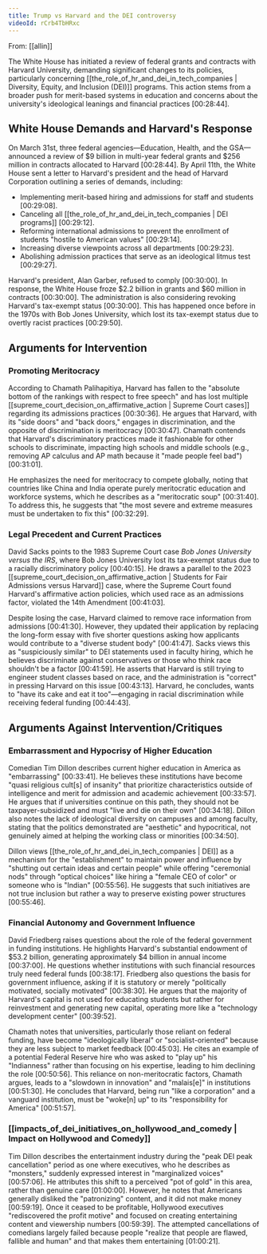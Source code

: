 ```yaml
---
title: Trump vs Harvard and the DEI controversy
videoId: rCrb4TbHRxc
---
```


From: [[allin]] <br/> 

The White House has initiated a review of federal grants and contracts with Harvard University, demanding significant changes to its policies, particularly concerning [[the_role_of_hr_and_dei_in_tech_companies | Diversity, Equity, and Inclusion (DEI)]] programs. This action stems from a broader push for merit-based systems in education and concerns about the university's ideological leanings and financial practices <a class="yt-timestamp" data-t="00:28:44">[00:28:44]</a>.

## White House Demands and Harvard's Response

On March 31st, three federal agencies—Education, Health, and the GSA—announced a review of $9 billion in multi-year federal grants and $256 million in contracts allocated to Harvard <a class="yt-timestamp" data-t="00:28:44">[00:28:44]</a>. By April 11th, the White House sent a letter to Harvard's president and the head of Harvard Corporation outlining a series of demands, including:
*   Implementing merit-based hiring and admissions for staff and students <a class="yt-timestamp" data-t="00:29:08">[00:29:08]</a>.
*   Canceling all [[the_role_of_hr_and_dei_in_tech_companies | DEI programs]] <a class="yt-timestamp" data-t="00:29:12">[00:29:12]</a>.
*   Reforming international admissions to prevent the enrollment of students "hostile to American values" <a class="yt-timestamp" data-t="00:29:14">[00:29:14]</a>.
*   Increasing diverse viewpoints across all departments <a class="yt-timestamp" data-t="00:29:23">[00:29:23]</a>.
*   Abolishing admission practices that serve as an ideological litmus test <a class="yt-timestamp" data-t="00:29:27">[00:29:27]</a>.

Harvard's president, Alan Garber, refused to comply <a class="yt-timestamp" data-t="00:30:00">[00:30:00]</a>. In response, the White House froze $2.2 billion in grants and $60 million in contracts <a class="yt-timestamp" data-t="00:30:00">[00:30:00]</a>. The administration is also considering revoking Harvard's tax-exempt status <a class="yt-timestamp" data-t="00:30:00">[00:30:00]</a>. This has happened once before in the 1970s with Bob Jones University, which lost its tax-exempt status due to overtly racist practices <a class="yt-timestamp" data-t="00:29:50">[00:29:50]</a>.

## Arguments for Intervention

### Promoting Meritocracy

According to Chamath Palihapitiya, Harvard has fallen to the "absolute bottom of the rankings with respect to free speech" and has lost multiple [[supreme_court_decision_on_affirmative_action | Supreme Court cases]] regarding its admissions practices <a class="yt-timestamp" data-t="00:30:36">[00:30:36]</a>. He argues that Harvard, with its "side doors" and "back doors," engages in discrimination, and the opposite of discrimination is meritocracy <a class="yt-timestamp" data-t="00:30:47">[00:30:47]</a>. Chamath contends that Harvard's discriminatory practices made it fashionable for other schools to discriminate, impacting high schools and middle schools (e.g., removing AP calculus and AP math because it "made people feel bad") <a class="yt-timestamp" data-t="00:31:01">[00:31:01]</a>.

He emphasizes the need for meritocracy to compete globally, noting that countries like China and India operate purely meritocratic education and workforce systems, which he describes as a "meritocratic soup" <a class="yt-timestamp" data-t="00:31:40">[00:31:40]</a>. To address this, he suggests that "the most severe and extreme measures must be undertaken to fix this" <a class="yt-timestamp" data-t="00:32:29">[00:32:29]</a>.

### Legal Precedent and Current Practices

David Sacks points to the 1983 Supreme Court case *Bob Jones University versus the IRS*, where Bob Jones University lost its tax-exempt status due to a racially discriminatory policy <a class="yt-timestamp" data-t="00:40:15">[00:40:15]</a>. He draws a parallel to the 2023 [[supreme_court_decision_on_affirmative_action | Students for Fair Admissions versus Harvard]] case, where the Supreme Court found Harvard's affirmative action policies, which used race as an admissions factor, violated the 14th Amendment <a class="yt-timestamp" data-t="00:41:03">[00:41:03]</a>.

Despite losing the case, Harvard claimed to remove race information from admissions <a class="yt-timestamp" data-t="00:41:30">[00:41:30]</a>. However, they updated their application by replacing the long-form essay with five shorter questions asking how applicants would contribute to a "diverse student body" <a class="yt-timestamp" data-t="00:41:47">[00:41:47]</a>. Sacks views this as "suspiciously similar" to DEI statements used in faculty hiring, which he believes discriminate against conservatives or those who think race shouldn't be a factor <a class="yt-timestamp" data-t="00:41:59">[00:41:59]</a>. He asserts that Harvard is still trying to engineer student classes based on race, and the administration is "correct" in pressing Harvard on this issue <a class="yt-timestamp" data-t="00:43:13">[00:43:13]</a>. Harvard, he concludes, wants to "have its cake and eat it too"—engaging in racial discrimination while receiving federal funding <a class="yt-timestamp" data-t="00:44:43">[00:44:43]</a>.

## Arguments Against Intervention/Critiques

### Embarrassment and Hypocrisy of Higher Education

Comedian Tim Dillon describes current higher education in America as "embarrassing" <a class="yt-timestamp" data-t="00:33:41">[00:33:41]</a>. He believes these institutions have become "quasi religious cult[s] of insanity" that prioritize characteristics outside of intelligence and merit for admission and academic achievement <a class="yt-timestamp" data-t="00:33:57">[00:33:57]</a>. He argues that if universities continue on this path, they should not be taxpayer-subsidized and must "live and die on their own" <a class="yt-timestamp" data-t="00:34:18">[00:34:18]</a>. Dillon also notes the lack of ideological diversity on campuses and among faculty, stating that the politics demonstrated are "aesthetic" and hypocritical, not genuinely aimed at helping the working class or minorities <a class="yt-timestamp" data-t="00:34:50">[00:34:50]</a>.

Dillon views [[the_role_of_hr_and_dei_in_tech_companies | DEI]] as a mechanism for the "establishment" to maintain power and influence by "shutting out certain ideas and certain people" while offering "ceremonial nods" through "optical choices" like hiring a "female CEO of color" or someone who is "Indian" <a class="yt-timestamp" data-t="00:55:56">[00:55:56]</a>. He suggests that such initiatives are not true inclusion but rather a way to preserve existing power structures <a class="yt-timestamp" data-t="00:55:46">[00:55:46]</a>.

### Financial Autonomy and Government Influence

David Friedberg raises questions about the role of the federal government in funding institutions. He highlights Harvard's substantial endowment of $53.2 billion, generating approximately $4 billion in annual income <a class="yt-timestamp" data-t="00:37:00">[00:37:00]</a>. He questions whether institutions with such financial resources truly need federal funds <a class="yt-timestamp" data-t="00:38:17">[00:38:17]</a>. Friedberg also questions the basis for government influence, asking if it is statutory or merely "politically motivated, socially motivated" <a class="yt-timestamp" data-t="00:38:30">[00:38:30]</a>. He argues that the majority of Harvard's capital is not used for educating students but rather for reinvestment and generating new capital, operating more like a "technology development center" <a class="yt-timestamp" data-t="00:39:52">[00:39:52]</a>.

Chamath notes that universities, particularly those reliant on federal funding, have become "ideologically liberal" or "socialist-oriented" because they are less subject to market feedback <a class="yt-timestamp" data-t="00:45:03">[00:45:03]</a>. He cites an example of a potential Federal Reserve hire who was asked to "play up" his "Indianness" rather than focusing on his expertise, leading to him declining the role <a class="yt-timestamp" data-t="00:50:56">[00:50:56]</a>. This reliance on non-meritocratic factors, Chamath argues, leads to a "slowdown in innovation" and "malais[e]" in institutions <a class="yt-timestamp" data-t="00:51:30">[00:51:30]</a>. He concludes that Harvard, being run "like a corporation" and a vanguard institution, must be "woke[n] up" to its "responsibility for America" <a class="yt-timestamp" data-t="00:51:57">[00:51:57]</a>.

### [[impacts_of_dei_initiatives_on_hollywood_and_comedy | Impact on Hollywood and Comedy]]

Tim Dillon describes the entertainment industry during the "peak DEI peak cancellation" period as one where executives, who he describes as "monsters," suddenly expressed interest in "marginalized voices" <a class="yt-timestamp" data-t="00:57:06">[00:57:06]</a>. He attributes this shift to a perceived "pot of gold" in this area, rather than genuine care <a class="yt-timestamp" data-t="01:00:00">[01:00:00]</a>. However, he notes that Americans generally disliked the "patronizing" content, and it did not make money <a class="yt-timestamp" data-t="00:59:19">[00:59:19]</a>. Once it ceased to be profitable, Hollywood executives "rediscovered the profit motive" and focused on creating entertaining content and viewership numbers <a class="yt-timestamp" data-t="00:59:39">[00:59:39]</a>. The attempted cancellations of comedians largely failed because people "realize that people are flawed, fallible and human" and that makes them entertaining <a class="yt-timestamp" data-t="01:00:21">[01:00:21]</a>.